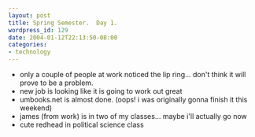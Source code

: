 ```yaml
---
layout: post
title: Spring Semester.  Day 1.
wordpress_id: 129
date: 2004-01-12T22:13:50-08:00
categories:
- technology
---
```

* only a couple of people at work noticed the lip ring... don't think it will prove to be a problem.
* new job is looking like it is going to work out great
* umbooks.net is almost done.  (oops!  i was originally gonna finish it this weekend)
* james (from work) is in two of my classes... maybe i'll actually go now
* cute redhead in political science class
